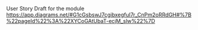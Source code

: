 User Story Draft for the  module
  https://app.diagrams.net/#G1cGsbswJ7cgibxegfuI7r_CnPm2oRRdGH#%7B%22pageId%22%3A%22XYCoGAtUbaT-ecjM_slw%22%7D
